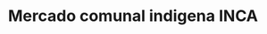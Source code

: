 ---
title: "Mercado comunal indigena INCA"
url: /barcelona/mercado-comunal-indigena-inca/
shop: centro comercial
---